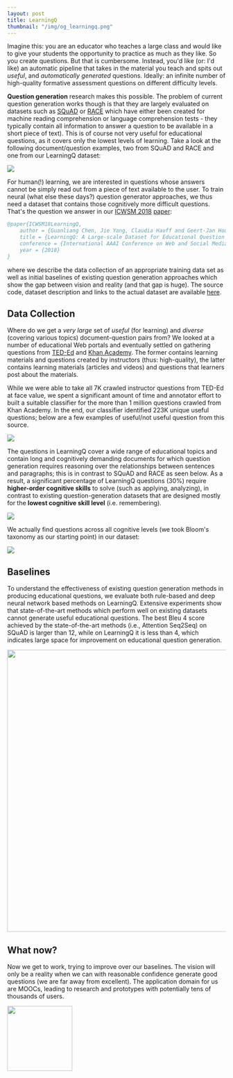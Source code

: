 ```yaml
---
layout: post
title: LearningQ
thumbnail: "/img/og_learningq.png"
---
```


Imagine this: you are an educator who teaches a large class and would like to give your students the opportunity to practice
as much as they like. So you create questions. But that is cumbersome. Instead, you'd like (or: I'd like) an automatic pipeline that
takes in the material you teach and spits out *useful*, and *automatically generated* questions. Ideally: an infinite number of 
high-quality formative assessment questions on different difficulty levels.

**Question generation** research makes this possible. The problem of current question generation works though is that they are largely
evaluated on datasets such as [SQuAD](https://rajpurkar.github.io/SQuAD-explorer/) or [RACE](https://arxiv.org/abs/1704.04683) 
which have either been created for machine reading comprehension or language comprehension tests - they typically contain all information to answer a question to be available in a short piece of text). This is of course not very useful for educational questions, as it covers only the lowest levels of learning. Take a look at the following document/question examples, two from SQuAD and RACE and one from our LearningQ dataset:

<img src="https://chauff.github.io/img/learningq-datasets.png">

For human(!) learning, we are interested in questions whose answers cannot be simply read out from a piece of text available to the user.
To train neural (what else these days?) question generator approaches, we thus need a dataset that contains those cognitively more difficult
questions. That's the question we answer in our [ICWSM 2018](http://www.icwsm.org/2018/index.php) [paper](https://github.com/AngusGLChen/LearningQ/blob/master/ICWSM2018_LearningQ_preprint.pdf):

```bibtex
@paper{ICWSM18LearningQ,
	author = {Guanliang Chen, Jie Yang, Claudia Hauff and Geert-Jan Houben},
	title = {LearningQ: A Large-scale Dataset for Educational Question Generation},
	conference = {International AAAI Conference on Web and Social Media},
	year = {2018}
}
```
where we describe the data collection of an appropriate training data set as well as initial baselines of existing question generation
approaches which show the gap between vision and reality (and that gap is huge). The source code, dataset description and links to the actual dataset are available [here](https://github.com/AngusGLChen/LearningQ).



## Data Collection

Where do we get a *very large* set of *useful* (for learning) and *diverse* (covering various topics) document-question pairs from? We looked at a number of educational Web portals and eventually settled on gathering questions from [TED-Ed](https://ed.ted.com/) and [Khan Academy](https://www.khanacademy.org/). The former
contains learning materials and questions created by instructors (thus: high-quality), the latter contains learning materials 
(articles and videos) and questions that learners post about the materials. 

While we were able to take all 7K crawled instructor questions from TED-Ed at face value, we spent a significant amount of time
and annotator effort to built a suitable classifier for the more than 1 million questions crawled from Khan Academy. In the end,
our classifier identified 223K unique useful questions; below are a few examples of useful/not useful question from this source.

<img src="https://chauff.github.io/img/learningq-khan.png">

The questions in LearningQ cover a wide range of educational topics and contain long and cognitively demanding documents for 
which question generation requires reasoning over the relationships between sentences and paragraphs; this is in contrast
to SQuAD and RACE as seen below. As a result, a significant percentage of LearningQ questions (30%) require **higher-order 
cognitive skills** to solve (such as applying, analyzing), in contrast to existing question-generation datasets that are 
designed mostly for the **lowest cognitive skill level** (i.e. remembering).

<img src="https://chauff.github.io/img/learningq-stats.png">

We actually find questions across all cognitive levels (we took Bloom's taxonomy as our starting point) in our dataset:

<img src="https://chauff.github.io/img/learningq-levels.png">

## Baselines

To understand the effectiveness of existing question generation methods in producing educational questions, we evaluate
both rule-based and deep neural network based methods on LearningQ. Extensive experiments show that state-of-the-art
methods which perform well on existing datasets cannot generate useful educational questions. 
The best Bleu 4 score achieved by the state-of-the-art methods (i.e., Attention Seq2Seq) on SQuAD is larger than 12, 
while on LearningQ it is less than 4, which indicates large space for improvement on educational question generation.

<img src="https://chauff.github.io/img/learningq-results.png" width="650px">

## What now?

Now we get to work, trying to improve over our baselines. The vision will only be a reality when we can with reasonable confidence
generate good questions (we are far away from excellent). The application domain for us are MOOCs, leading to research and prototypes 
with potentially tens of thousands of users. 

<img src="https://chauff.github.io/img/og_learningq.png" width="150px">

